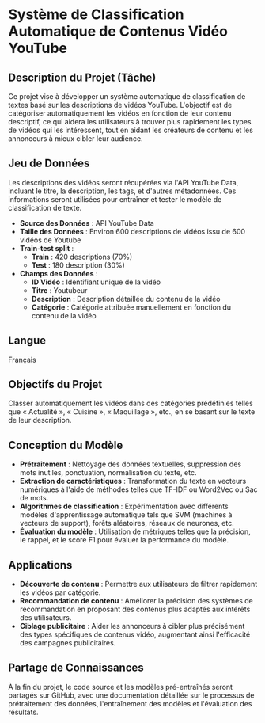 # Système de Classification Automatique de Contenus Vidéo YouTube

## Description du Projet (Tâche)
Ce projet vise à développer un système automatique de classification de textes basé sur les descriptions de vidéos YouTube. L'objectif est de catégoriser automatiquement les vidéos en fonction de leur contenu descriptif, ce qui aidera les utilisateurs à trouver plus rapidement les types de vidéos qui les intéressent, tout en aidant les créateurs de contenu et les annonceurs à mieux cibler leur audience.

## Jeu de Données
Les descriptions des vidéos seront récupérées via l'API YouTube Data, incluant le titre, la description, les tags, et d'autres métadonnées. Ces informations seront utilisées pour entraîner et tester le modèle de classification de texte.

- **Source des Données** : API YouTube Data
- **Taille des Données** : Environ 600 descriptions de vidéos issu de 600 vidéos de Youtube
- **Train-test split** :
  - **Train** : 420 descriptions (70%)
  - **Test** : 180 description (30%)
- **Champs des Données** :
  - **ID Vidéo** : Identifiant unique de la vidéo
  - **Titre** : Youtubeur
  - **Description** : Description détaillée du contenu de la vidéo
  - **Catégorie** : Catégorie attribuée manuellement en fonction du contenu de la vidéo


## Langue
Français

## Objectifs du Projet
Classer automatiquement les vidéos dans des catégories prédéfinies telles que « Actualité », « Cuisine », « Maquillage », etc., en se basant sur le texte de leur description.

## Conception du Modèle
- **Prétraitement** : Nettoyage des données textuelles, suppression des mots inutiles, ponctuation, normalisation du texte, etc.
- **Extraction de caractéristiques** : Transformation du texte en vecteurs numériques à l'aide de méthodes telles que TF-IDF ou Word2Vec ou Sac de mots.
- **Algorithmes de classification** : Expérimentation avec différents modèles d'apprentissage automatique tels que SVM (machines à vecteurs de support), forêts aléatoires, réseaux de neurones, etc.
- **Évaluation du modèle** : Utilisation de métriques telles que la précision, le rappel, et le score F1 pour évaluer la performance du modèle.

## Applications
- **Découverte de contenu** : Permettre aux utilisateurs de filtrer rapidement les vidéos par catégorie.
- **Recommandation de contenu** : Améliorer la précision des systèmes de recommandation en proposant des contenus plus adaptés aux intérêts des utilisateurs.
- **Ciblage publicitaire** : Aider les annonceurs à cibler plus précisément des types spécifiques de contenus vidéo, augmentant ainsi l'efficacité des campagnes publicitaires.

## Partage de Connaissances
À la fin du projet, le code source et les modèles pré-entraînés seront partagés sur GitHub, avec une documentation détaillée sur le processus de prétraitement des données, l'entraînement des modèles et l'évaluation des résultats.

